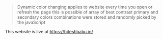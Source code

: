 > Dynamic color changing applies to  website every time you open or refresh the page this is possible of array of best contrast primary and secondary colors combinations were stored and randomly picked by the javaScript

This website is live at https://hiteshbabu.in/
